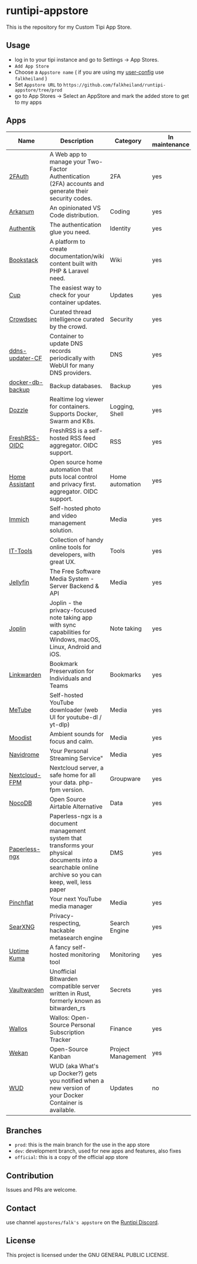 # runtipi-appstore

This is the repository for my Custom Tipi App Store.

## Usage

- log in to your tipi instance and go to Settings -> App Stores.
- `Add App Store`
- Choose a `Appstore name` ( if you are using my [user-config](https://github.com/falkheiland/user-config) use `falkheiland` )
- Set `Appstore URL` to `https://github.com/falkheiland/runtipi-appstore/tree/prod`
- go to App Stores -> Select an AppStore and mark the added store to get to my apps

## Apps

| Name                                                              | Description                                                                                                                                              | Category           | In maintenance | Port |
| ----------------------------------------------------------------- | -------------------------------------------------------------------------------------------------------------------------------------------------------- | ------------------ | -------------- | ---- |
| [2FAuth](https://docs.2fauth.app)                                 | A Web app to manage your Two-Factor Authentication (2FA) accounts and generate their security codes.                                                     | 2FA                | yes            | 9011 |
| [Arkanum](https://arkanum.dev)                                    | An opinionated VS Code distribution.                                                                                                                     | Coding             | yes            | 8153 |
| [Authentik](https://goauthentik.io)                               | The authentication glue you need.                                                                                                                        | Identity           | yes            | 9000 |
| [Bookstack](https://www.bookstackapp.com)                         | A platform to create documentation/wiki content built with PHP & Laravel need.                                                                           | Wiki               | yes            | 9012 |
| [Cup](https://cup.sergi0g.dev)                                    | The easiest way to check for your container updates.                                                                                                     | Updates            | yes            | 9004 |
| [Crowdsec](https://www.crowdsec.net)                              | Curated thread intelligence curated by the crowd.                                                                                                        | Security           | yes            | 9006 |
| [ddns-updater-CF](https://github.com/qdm12/ddns-updater)          | Container to update DNS records periodically with WebUI for many DNS providers.                                                                          | DNS                | yes            | 9007 |
| [docker-db-backup](https://github.com/tiredofit/docker-db-backup) | Backup databases.                                                                                                                                        | Backup             | yes            | n.a. |
| [Dozzle](https://dozzle.dev)                                      | Realtime log viewer for containers. Supports Docker, Swarm and K8s.                                                                                      | Logging, Shell     | yes            | 9005 |
| [FreshRSS-OIDC](https://freshrss.org)                             | FreshRSS is a self-hosted RSS feed aggregator. OIDC support.                                                                                             | RSS                | yes            | 9003 |
| [Home Assistant](https://www.home-assistant.io)                   | Open source home automation that puts local control and privacy first. aggregator. OIDC support.                                                         | Home automation    | yes            | 9012 |
| [Immich](https://immich.app)                                      | Self-hosted photo and video management solution.                                                                                                         | Media              | yes            | 9008 |
| [IT-Tools](https://it-tools.tech)                                 | Collection of handy online tools for developers, with great UX.                                                                                          | Tools              | yes            | 9013 |
| [Jellyfin](https://jellyfin.org)                                  | The Free Software Media System - Server Backend & API                                                                                                    | Media              | yes            | 9014 |
| [Joplin](https://joplinapp.org)                                   | Joplin - the privacy-focused note taking app with sync capabilities for Windows, macOS, Linux, Android and iOS.                                          | Note taking        | yes            | 9015 |
| [Linkwarden](https://linkwarden.app)                              | Bookmark Preservation for Individuals and Teams                                                                                                          | Bookmarks          | yes            | 9016 |
| [MeTube](https://github.com/alexta69/metube)                      | Self-hosted YouTube downloader (web UI for youtube-dl / yt-dlp)                                                                                          | Media              | yes            | 9017 |
| [Moodist](https://moodist.app)                                    | Ambient sounds for focus and calm.                                                                                                                       | Media              | yes            | 9018 |
| [Navidrome](https://navidrome.org")                               | Your Personal Streaming Service"                                                                                                                         | Media              | yes            | 9019 |
| [Nextcloud-FPM](https://nextcloud.com)                            | Nextcloud server, a safe home for all your data. php-fpm version.                                                                                        | Groupware          | yes            | 9002 |
| [NocoDB](https://nocodb.com)                                      | Open Source Airtable Alternative                                                                                                                         | Data               | yes            | 9020 |
| [Paperless-ngx](https://docs.paperless-ngx.com)                   | Paperless-ngx is a document management system that transforms your physical documents into a searchable online archive so you can keep, well, less paper | DMS                | yes            | 9009 |
| [Pinchflat](https://github.com/kieraneglin/pinchflat)             | Your next YouTube media manager                                                                                                                          | Media              | yes            | 9021 |
| [SearXNG](https://docs.searxng.org)                               | Privacy-respecting, hackable metasearch engine                                                                                                           | Search Engine      | yes            | 9022 |
| [Uptime Kuma](https://uptime.kuma.pet)                            | A fancy self-hosted monitoring tool                                                                                                                      | Monitoring         | yes            | 9025 |
| [Vaultwarden](https://github.com/dani-garcia/vaultwarden)         | Unofficial Bitwarden compatible server written in Rust, formerly known as bitwarden_rs                                                                   | Secrets            | yes            | 9010 |
| [Wallos](https://wallosapp.com)                                   | Wallos: Open-Source Personal Subscription Tracker                                                                                                        | Finance            | yes            | 9023 |
| [Wekan](https://wekan.github.io)                                  | Open-Source Kanban                                                                                                                                       | Project Management | yes            | 9024 |
| [WUD](https://getwud.github.io/wud)                               | WUD (aka What's up Docker?) gets you notified when a new version of your Docker Container is available.                                                  | Updates            | no             | 9001 |

## Branches

- `prod`: this is the main branch for the use in the app store
- `dev`: development branch, used for new apps and features, also fixes
- `official`: this is a copy of the official app store

## Contribution

Issues and PRs are welcome.

## Contact

use channel `appstores/falk's appstore` on the [Runtipi Discord](https://discord.gg/Bu9qEPnHsc).

## License

This project is licensed under the GNU GENERAL PUBLIC LICENSE.
